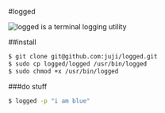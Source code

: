 #logged

![logged is a terminal logging utility](https://lh6.googleusercontent.com/-POv4PzSfVWw/VADZgV00Q8I/AAAAAAAACNE/vdmUycLRZFQ/s349/fd030230bb3f71645cab2559a38b285c.jpg)

##install

```bash
$ git clone git@github.com:juji/logged.git
$ sudo cp logged/logged /usr/bin/logged
$ sudo chmod +x /usr/bin/logged
```

###do stuff
```bash
$ logged -p "i am blue"
```
